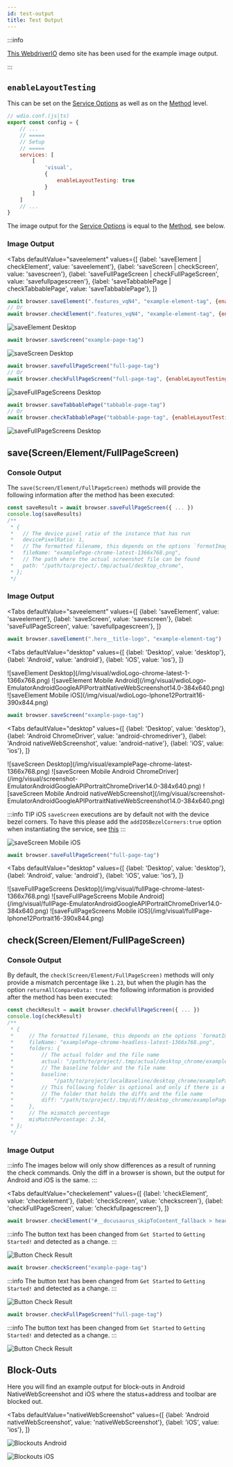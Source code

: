 ```yaml
---
id: test-output
title: Test Output
---
```


:::info

[This WebdriverIO](http://guinea-pig.webdriver.io/image-compare.html) demo site has been used for the example image output.

:::

## `enableLayoutTesting`

This can be set on the [Service Options](./service-options#enablelayouttesting) as well as on the [Method](./method-options) level.

```js
// wdio.conf.(js|ts)
export const config = {
    // ...
    // =====
    // Setup
    // =====
    services: [
        [
            'visual',
            {
                enableLayoutTesting: true
            }
        ]
    ]
    // ...
}
```

The image output for the [Service Options](./service-options#enablelayouttesting) is equal to the [Method](./method-options), see below.

### Image Output

<Tabs
    defaultValue="saveelement"
    values={[
        {label: 'saveElement | checkElement', value: 'saveelement'},
        {label: 'saveScreen | checkScreen', value: 'savescreen'},
        {label: 'saveFullPageScreen | checkFullPageScreen', value: 'savefullpagescreen'},
        {label: 'saveTabbablePage | checkTabbablePage', value: 'saveTabbablePage'},
    ]}
>
<TabItem value="saveelement">

```js
await browser.saveElement(".features_vqN4", "example-element-tag", {enableLayoutTesting: true})
// Or
await browser.checkElement(".features_vqN4", "example-element-tag", {enableLayoutTesting: true})
```

![saveElement Desktop](/img/visual/layout-element-local-chrome-latest-1366x768.png)

</TabItem>

<TabItem value="savescreen">

```js
await browser.saveScreen("example-page-tag")
```

![saveScreen Desktop](/img/visual/layout-viewportScreenshot-chrome-latest-1366x768.png)

</TabItem>

<TabItem value="savefullpagescreen">

```js
await browser.saveFullPageScreen("full-page-tag")
// Or
await browser.checkFullPageScreen("full-page-tag", {enableLayoutTesting: true})
```

![saveFullPageScreens Desktop](/img/visual/layout-fullPage-chrome-latest-1366x768.png)

</TabItem>

<TabItem value="saveTabbablePage">

```js
await browser.saveTabbablePage("tabbable-page-tag")
// Or
await browser.checkTabbablePage("tabbable-page-tag", {enableLayoutTesting: true})
```

![saveFullPageScreens Desktop](/img/visual/layout-tabbable-chrome-latest-1366x768.png)

</TabItem>
</Tabs>


## save(Screen/Element/FullPageScreen)

### Console Output

The `save(Screen/Element/FullPageScreen)` methods will provide the following information after the method has been executed:

```js
const saveResult = await browser.saveFullPageScreen({ ... })
console.log(saveResults)
/**
 * {
 *   // The device pixel ratio of the instance that has run
 *   devicePixelRatio: 1,
 *   // The formatted filename, this depends on the options `formatImageName`
 *   fileName: "examplePage-chrome-latest-1366x768.png",
 *   // The path where the actual screenshot file can be found
 *   path: "/path/to/project/.tmp/actual/desktop_chrome",
 * };
 */
```

### Image Output

<Tabs
    defaultValue="saveelement"
    values={[
        {label: 'saveElement', value: 'saveelement'},
        {label: 'saveScreen', value: 'savescreen'},
        {label: 'saveFullPageScreen', value: 'savefullpagescreen'},
    ]}
>
<TabItem value="saveelement">

```js
await browser.saveElement(".hero__title-logo", "example-element-tag")
```

<Tabs
    defaultValue="desktop"
    values={[
        {label: 'Desktop', value: 'desktop'},
        {label: 'Android', value: 'android'},
        {label: 'iOS', value: 'ios'},
    ]}
>
<TabItem value="desktop">
![saveElement Desktop](/img/visual/wdioLogo-chrome-latest-1-1366x768.png)
</TabItem>
<TabItem value="android">
![saveElement Mobile Android](/img/visual/wdioLogo-EmulatorAndroidGoogleAPIPortraitNativeWebScreenshot14.0-384x640.png)
</TabItem>
<TabItem value="ios">
![saveElement Mobile iOS](/img/visual/wdioLogo-Iphone12Portrait16-390x844.png)
</TabItem>
</Tabs>
</TabItem>

<TabItem value="savescreen">

```js
await browser.saveScreen("example-page-tag")
```

<Tabs
    defaultValue="desktop"
    values={[
        {label: 'Desktop', value: 'desktop'},
        {label: 'Android ChromeDriver', value: 'android-chromedriver'},
        {label: 'Android nativeWebScreenshot', value: 'android-native'},
        {label: 'iOS', value: 'ios'},
    ]}
>
<TabItem value="desktop">
![saveScreen Desktop](/img/visual/examplePage-chrome-latest-1366x768.png)
</TabItem>
<TabItem value="android-chromedriver">
![saveScreen Mobile Android ChromeDriver](/img/visual/screenshot-EmulatorAndroidGoogleAPIPortraitChromeDriver14.0-384x640.png)
</TabItem>
<TabItem value="android-native">
![saveScreen Mobile Android nativeWebScreenshot](/img/visual/screenshot-EmulatorAndroidGoogleAPIPortraitNativeWebScreenshot14.0-384x640.png)
</TabItem>
<TabItem value="ios">

:::info TIP
iOS `saveScreen` executions are by default not with the device bezel corners. To have this please add the `addIOSBezelCorners:true` option when instantiating the service, see [this](./service-options#addiosbezelcorners)
:::

![saveScreen Mobile iOS](/img/visual/screenshot-Iphone12Portrait15-390x844.png)
</TabItem>
</Tabs>
</TabItem>

<TabItem value="savefullpagescreen">

```js
await browser.saveFullPageScreen("full-page-tag")
```

<Tabs
    defaultValue="desktop"
    values={[
        {label: 'Desktop', value: 'desktop'},
        {label: 'Android', value: 'android'},
        {label: 'iOS', value: 'ios'},
    ]}
>
<TabItem value="desktop">
![saveFullPageScreens Desktop](/img/visual/fullPage-chrome-latest-1366x768.png)
</TabItem>
<TabItem value="android">
![saveFullPageScreens Mobile Android](/img/visual/fullPage-EmulatorAndroidGoogleAPIPortraitChromeDriver14.0-384x640.png)
</TabItem>
<TabItem value="ios">
![saveFullPageScreens Mobile iOS](/img/visual/fullPage-Iphone12Portrait16-390x844.png)
</TabItem>
</Tabs>
</TabItem>
</Tabs>

## check(Screen/Element/FullPageScreen)

### Console Output

By default, the `check(Screen/Element/FullPageScreen)` methods will only provide a mismatch percentage like `1.23`, but when the plugin has the option `returnAllCompareData: true` the following information is provided after the method has been executed:

```js
const checkResult = await browser.checkFullPageScreen({ ... })
console.log(checkResult)
/**
 * {
 *     // The formatted filename, this depends on the options `formatImageName`
 *     fileName: "examplePage-chrome-headless-latest-1366x768.png",
 *     folders: {
 *         // The actual folder and the file name
 *         actual: "/path/to/project/.tmp/actual/desktop_chrome/examplePage-chrome-headless-latest-1366x768.png",
 *         // The baseline folder and the file name
 *         baseline:
 *             "/path/to/project/localBaseline/desktop_chrome/examplePage-chrome-headless-latest-1366x768.png",
 *         // This following folder is optional and only if there is a mismatch
 *         // The folder that holds the diffs and the file name
 *         diff: "/path/to/project/.tmp/diff/desktop_chrome/examplePage-chrome-headless-latest-1366x768.png",
 *     },
 *     // The mismatch percentage
 *     misMatchPercentage: 2.34,
 * };
 */
```

### Image Output

:::info
The images below will only show differences as a result of running the check commands. Only the diff in a browser is shown, but the output for Android and iOS is the same.
:::

<Tabs
    defaultValue="checkelement"
    values={[
        {label: 'checkElement', value: 'checkelement'},
        {label: 'checkScreen', value: 'checkscreen'},
        {label: 'checkFullPageScreen', value: 'checkfullpagescreen'},
    ]}
>
<TabItem value="checkelement">

```js
await browser.checkElement("#__docusaurus_skipToContent_fallback > header > div > div.buttons_pzbO > a:nth-child(1)", "example-element-tag")
```

:::info
The button text has been changed from `Get Started` to `Getting Started!` and detected as a change.
:::

![Button Check Result](/img/visual/button-check.png)
</TabItem>

<TabItem value="checkscreen">

```js
await browser.checkScreen("example-page-tag")
```

:::info
The button text has been changed from `Get Started` to `Getting Started!` and detected as a change.
:::

![Button Check Result](/img/visual/screen-check.png)

</TabItem>

<TabItem value="checkfullpagescreen">

```js
await browser.checkFullPageScreen("full-page-tag")
```

:::info
The button text has been changed from `Get Started` to `Getting Started!` and detected as a change.
:::

![Button Check Result](/img/visual/fullpage-check.png)

</TabItem>

</Tabs>

## Block-Outs

Here you will find an example output for block-outs in Android NativeWebScreenshot and iOS where the status+address and toolbar are blocked out.

<Tabs
    defaultValue="nativeWebScreenshot"
    values={[
        {label: 'Android nativeWebScreenshot', value: 'nativeWebScreenshot'},
        {label: 'iOS', value: 'ios'},
    ]}
>
<TabItem value="nativeWebScreenshot">

![Blockouts Android](/img/visual/android.blockouts.png)

</TabItem>

<TabItem value="ios">

![Blockouts iOS](/img/visual/ios.blockouts.png)

</TabItem>

</Tabs>
